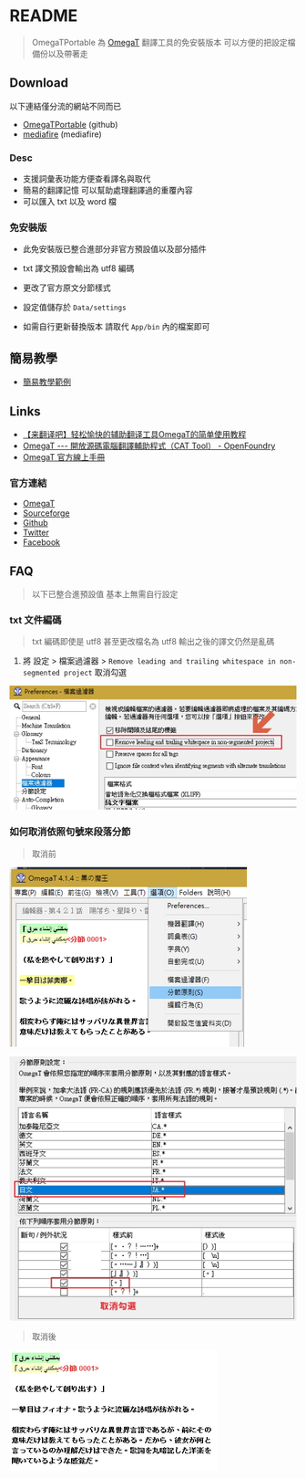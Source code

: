 # README

> OmegaTPortable 為 [OmegaT](http://omegat.org/) 翻譯工具的免安裝版本 可以方便的把設定檔備份以及帶著走

## Download

以下連結僅分流的網站不同而已

* [OmegaTPortable](https://github.com/bluelazy/OmegaTPortable/archive/master.zip) (github)
* [mediafire](http://www.mediafire.com/file/b1cyd7b5zn3br5n/OmegaTPortable.rar) (mediafire)

### Desc

* 支援詞彙表功能方便查看譯名與取代
* 簡易的翻譯記憶 可以幫助處理翻譯過的重覆內容
* 可以匯入 txt 以及 word 檔

### 免安裝版

* 此免安裝版已整合進部分非官方預設值以及部分插件
* txt 譯文預設會輸出為 utf8 編碼
* 更改了官方原文分節樣式

* 設定值儲存於 `Data/settings`
* 如需自行更新替換版本 請取代 `App/bin` 內的檔案即可

## 簡易教學

* [簡易教學範例](Other/簡易教學範例.md)

## Links

* [【来翻译吧】轻松愉快的辅助翻译工具OmegaT的简单使用教程](https://tieba.baidu.com/p/5007147073 "【来翻译吧】轻松愉快的辅助翻译工具OmegaT的简单使用教程")
* [OmegaT --- 開放源碼電腦翻譯輔助程式（CAT Tool） - OpenFoundry](https://www.openfoundry.org/tw/tech-column/1559)
* [OmegaT 官方線上手冊](http://omegat.sourceforge.net/manual-latest/)

### 官方連結

* [OmegaT](http://omegat.org/)
* [Sourceforge](https://sourceforge.net/projects/omegat/)
* [Github](https://github.com/omegat-org/)
* [Twitter](https://twitter.com/OmegaTOfficial)
* [Facebook](https://www.facebook.com/OmegaTOfficial)

## FAQ

> 以下已整合進預設值 基本上無需自行設定

### txt 文件編碼

> txt 編碼即使是 utf8 甚至更改檔名為 utf8 輸出之後的譯文仍然是亂碼

1. 將 設定 > 檔案過濾器 > `Remove leading and trailing whitespace in non-segmented project` 取消勾選

![txt utf8](Other/docs/txt%20utf8.jpg)

### 如何取消依照句號來段落分節

> 取消前

![2018-04-08-20-08-41-16](Other/docs/2018-04-08-20-08-41-16.jpg)

![2018-04-08-20-09-05-17](Other/docs/2018-04-08-20-09-05-17.jpg)

> 取消後

![2018-04-08-20-13-52-18](Other/docs/2018-04-08-20-13-52-18.jpg)
